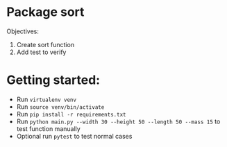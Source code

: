 # Package sort

Objectives:
1. Create sort function
2. Add test to verify 


# Getting started:
- Run `virtualenv venv`
- Run `source venv/bin/activate` 
- Run `pip install -r requirements.txt`
- Run `python main.py --width 30 --height 50 --length 50 --mass 15` to test function manually
- Optional run `pytest` to test normal cases 
